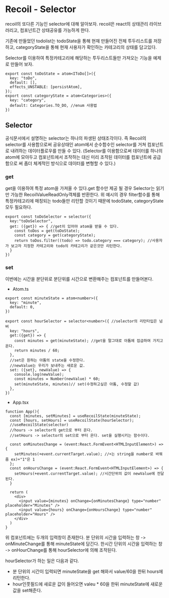 # Recoil - Selector

recoil의 또다른 기능인 selector에 대해 알아보자.
recoil은 react의 상태관리 라이브러리고, 컴포넌트간 상태공유를 가능하게 한다. 

기존에 만들었던 todolist는 todoState을 통해 현재 만들어진 전체 투두리스트를 저장하고,
categoryState을 통해 현재 사용자가 확인하는 카테고리의 상태를 담고있다.

Selector를 이용하여 특정카테고리에 해당하는 투두리스트들만 가져오는 기능을 예제로 만들어 보자.
```
export const toDoState = atom<IToDo[]>({
  key: "toDo",
  default: [],
  effects_UNSTABLE: [persistAtom],
});
export const categoryState = atom<Categories>({
  key: "category",
  default: Categories.TO_DO, //enum 사용법 
})
```

## Selector
공식문서에서 설명하는 selector는 하나의 파생된 상태조각이다. 
즉 Recoil의 selector를 사용함으로써 공유상태인 atom에서 순수함수인 selector를 거쳐 컴포넌트로 내려하는 데이터플로우를 만들 수 있다. 
(Selector를 이용함으로써 데이터를 하나의 atom에 모아두고 컴포넌트에서 조작하는 대신 미리 조작된 데이터를 컴포넌트에 공급함으로 써 좀더 체계적인 방식으로 데이터를 변형할 수 있다.)


### get
get을 이용하여 특정 atom을 가져올 수 있다.get 함수만 제공 될 경우 Selector는 읽기만 가능한 RecoilValueReadOnly객체를 반환한다.
위 예시의 경우 filter함수를 통해 특정카테고리에 매칭되는 todo들만 리턴할 것이기 때문에 todoState, categoryState모두 필요하다.

```
export const toDoSelector = selector({
  key:"toDoSelector",
  get: ({get}) => { //get이 있어야 atom을 받을 수 있다.
    const toDos = get(toDoState);
    const category = get(categoryState);
    return toDos.filter((todo) => todo.category === category); //사용자가 보고자 지정한 카테고리와 todo의 카테고리가 같은것만 리턴한다.
  }
})
```

### set
이번에는 시간을 분단위로 분단위를 시간으로 변환해주는 컴포넌트를 만들어본다.

- Atom.ts
```
export const minuteState = atom<number>({
  key: "minute",
  default: 0,
})

export const hourSelector = selector<number>({ //selector의 리턴타입은 넘버
  key: "hours",
  get:({get}) => {
    const minutes = get(minuteState); //get을 말그대로 아톰에 접급하여 가지고 온다.
    return minutes / 60;
  },
  //set은 원하는 아톰의 state을 수정한다.
  //newValue는 우리가 보내주는 새로운 값.
  set: ({set}, newValue) => {
    console.log(newValue);
    const minutes = Number(newValue) * 60;
    set(minuteState, minutes)// set(수정하고싶은 아톰, 수정할 값)
  },
})
```

- App.tsx
```
function App(){
  const [minutes, setMinutes] = useRecoilState(minuteState);
  const [hours, setHours] = useRecoilState(hourSelector);
  //useRecoilState(selector)
  //hours -> selector의 get으로 부터 온다.
  //setHours -> selector의 set으로 부터 온다. set을 실행시키는 함수이다.
  
  const onMinutesChange = (event:React.FormEvent<HTMLInputElement>) => {
    setMinutes(+event.currentTarget.value); //+는 string을 number로 바꿔줌 ex)+"1"은 1
  };
  const onHoursChange = (event:React.FormEvent<HTMLInputElement>) => {
    setHours(+event.currentTarget.value); //시간단위의 값이 newValue에 전달된다.
  }

  return (
    <div>
      <input value={minutes} onChange={onMinutesChange} type="number" placeholder="Minutes" />
      <input value={hours} onChange={onHoursChange} type="number" placeholder="Hours" />
    </div>
  )
}
```
위 컴포넌트에는 두개의 입력창이 존재한다.
분 단위의 시간을 입력하는 창 -> onMinuteChange를 통해 minuteState에 담긴다.
한시간 단위의 시간을 입력하는 창 -> onHourChange를 통해 hourSelector에 의해 조작된다.

hourSelector가 하는 일은 다음과 같다.
- 분 단위의 시간이 입력되면 minuteState을 get 해와서 value/60을 한뒤 hours에 리턴한다.
- hour인풋필드에 새로운 값이 들어오면 valeu * 60을 한뒤 minuteState에 새로운 값을 set해준다. 
